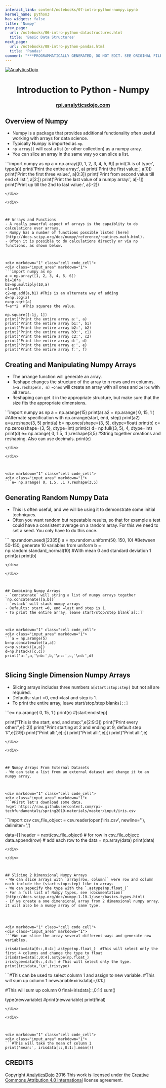 ```yaml
---
interact_link: content/notebooks/07-intro-python-numpy.ipynb
kernel_name: python3
has_widgets: false
title: 'Numpy'
prev_page:
  url: /notebooks/06-intro-python-datastructures.html
  title: 'Basic Data Structures'
next_page:
  url: /notebooks/08-intro-python-pandas.html
  title: 'Pandas'
comment: "***PROGRAMMATICALLY GENERATED, DO NOT EDIT. SEE ORIGINAL FILES IN /content***"
---
```

[![AnalyticsDojo](https://github.com/rpi-techfundamentals/spring2019-materials/blob/master/fig/final-logo.png?raw=1)](http://rpi.analyticsdojo.com)
<center><h1>Introduction to Python - Numpy</h1></center>
<center><h3><a href = 'http://rpi.analyticsdojo.com'>rpi.analyticsdojo.com</a></h3></center>




## Overview of Numpy

- Numpy is a package that provides additional functionality often useful working with arrays for data science. 
- Typically Numpy is imported as `np`.
- `np.array()` will cast a list (or other collection) as a numpy array.
- You can slice an array in the same way yo can slice a list.




<div markdown="1" class="cell code_cell">
<div class="input_area" markdown="1">
```import numpy as np
a = np.array([0, 1, 2, 3, 4, 5, 6])
print('A is of type:', type(a))
print('Print the entire array:', a)
print('Print the first value:', a[0])
print('Print the first three value:', a[0:3])
print('Print from second value till end  of list:', a[2:])
print('Print the last value of a numpy array:', a[-1])
print('Print up till the 2nd to last value:', a[:-2]) 


```
</div>

</div>



## Arrays and Functions
- A really powerful aspect of arrays is the capaiblity to do calculations over arrays.
- Numpy has a number of functions possible listed [here](http://docs.scipy.org/doc/numpy/reference/routines.math.html).
- Often it is possible to do calculations directly or via np functions, as shown below. 



<div markdown="1" class="cell code_cell">
<div class="input_area" markdown="1">
```import numpy as np
a = np.array([1, 2, 3, 4, 5, 6])
b1=10*a
b2=np.multiply(10,a)
c1=a+b1
c2=np.add(a,b1) #This is an alternate way of adding 
d=np.log(a)
e=np.sqrt(a)
f=a**2  #This squares the value. 

np.square([-1j, 1])
print('Print the entire array a:', a)
print('Print the entire array b1:', b1)
print('Print the entire array b2:', b2)
print('Print the entire array b3:', c1)
print('Print the entire array c2:', c2)
print('Print the entire array d:', d)
print('Print the entire array e:', e)
print('Print the entire array f:', f)

```
</div>

</div>



## Creating and Manipulating Numpy Arrays
- The arrange function will generate an array. 
- Reshape changes the structure of the array to n rows and m columns.
    `a=a.reshape(n, m)`
-`ones` will create an array with all ones and `zeros` with all zeros.
- Reshaping can get it in the appropriate structure, but make sure that the size fits the appropriate dimensions.



<div markdown="1" class="cell code_cell">
<div class="input_area" markdown="1">
```import numpy as np
a = np.arange(15) 
print(a)
a2 = np.arange( 0, 15, 1 ) #Alternate specification with np.arrange(start, end, step)
print(a2)
a=a.reshape(3, 5)
print(a)
b= np.ones(shape=(3, 5), dtype=float)
print(b)
c= np.zeros(shape=(3, 5), dtype=int)
print(c)
d= np.full((3, 5), 4, dtype=int)
print(d)
e= np.arange( 0, 1.5, .1 ).reshape(3,5)  #String together creations and reshaping. Also can use decimals.
print(e)

```
</div>

</div>



<div markdown="1" class="cell code_cell">
<div class="input_area" markdown="1">
```e= np.arange( 0, 1.5, .1 ).reshape(3,5) 

```
</div>

</div>



## Generating Random Numpy Data
- This is often useful, and we will be using it to demonstrate some initial techniques.
- Often you want random but repeatable results, so that for example a test could have a consistent average on a random array. For this we need to set a seed. You only have to do this once.





<div markdown="1" class="cell code_cell">
<div class="input_area" markdown="1">
```
np.random.seed([2335])
a = np.random.uniform(50, 150, 10)  #Between 50-150, generate 10 variables from uniform
b = np.random.standard_normal(10)   #With mean 0 and standard deviation 1 
print(a)
print(b)



```
</div>

</div>



## Combining Numpy Arrays
- `concatenate` will string a list of numpy arrays together `np.concatenate([a,b])`
- `vstack` will stack numpy arrays 
- Defaults: start =0, end =last and step is 1.
- To print the entire array, leave start/stop/step blank`a[::]`



<div markdown="1" class="cell code_cell">
<div class="input_area" markdown="1">
```a = np.arange(5)
b=np.concatenate([a,a])
c=np.vstack([a,a])
d=np.hstack([c,c])
print('a:',a,'\nb:',b,'\nc:',c,'\nd:',d)


```
</div>

</div>



## Slicing Single Dimension Numpy Arrays
- Slicing arrays includes  three numbers `a[start:stop:step]` but not all are required.
- Defaults: start =0, end =last and step is 1.
- To print the entire array, leave start/stop/step blank`a[::]`




<div markdown="1" class="cell code_cell">
<div class="input_area" markdown="1">
```e= np.arange( 0, 15, 1 ) 
print(e)
#[start:end:step]


print("This is the start, end, and step:",e[2:9:3]) 
print("Print every other:",e[::2]) 
print("Print starting at 2 and ending at 9, default step 1:",e[2:9]) 
print("Print all:",e[::])
print("Print all:",e[:]) 
print("Print all:",e) 

```
</div>

</div>



## Numpy Arrays From External Datasets
- We can take a list from an external dataset and change it to an numpy array. 



<div markdown="1" class="cell code_cell">
<div class="input_area" markdown="1">
```#First let's download some data. 
!wget https://raw.githubusercontent.com/rpi-techfundamentals/spring2019-materials/master/input/iris.csv

```
</div>

</div>



<div markdown="1" class="cell code_cell">
<div class="input_area" markdown="1">
```import csv
csv_file_object = csv.reader(open('iris.csv', newline=''), delimiter=',')

data=[]
header = next(csv_file_object) #
for row in csv_file_object:  
    data.append(row)  # add each row to the 
data = np.array(data)
print(data)

```
</div>

</div>



## Slicing 2 Dimensional Numpy Arrays
- We can slice arrays with `array[row, column]` were row and column each include the (start:stop:step) like in arrays
- We can sepecify the type with the `.astype(np.float_)`
- For a full list of Numpy types, see [documentation](http://docs.scipy.org/doc/numpy-1.10.1/user/basics.types.html)
- If we create a one dimensional array from 2 dimensional numpy array, it will also be a numpy array of same type.




<div markdown="1" class="cell code_cell">
<div class="input_area" markdown="1">
```#We can slice the array several different ways and generate new variables.

irisdata=data[0::,0:4:].astype(np.float_)  #This will select only the first 4 columns and change the type to float
irisdata=data[:,0:4].astype(np.float_)
iristype=data[0::,4:5:] # This will select only the type. 
print(irisdata,'\n',iristype)

```
</div>

</div>



<div markdown="1" class="cell code_cell">
<div class="input_area" markdown="1">
```#This can be used to select column 1 and assign to new variable. 
#This will sum up column 1
newvariable=irisdata[::,0:1:]

#This will sum up column 0
final=irisdata[::,0:1:].sum()

type(newvariable)
#print(newvariable)
print(final)

```
</div>

</div>



<div markdown="1" class="cell code_cell">
<div class="input_area" markdown="1">
```#This will take the mean of column 1
print('mean:', irisdata[::,0:1:].mean())

```
</div>

</div>



## CREDITS


Copyright [AnalyticsDojo](http://rpi.analyticsdojo.com) 2016
This work is licensed under the [Creative Commons Attribution 4.0 International](https://creativecommons.org/licenses/by/4.0/) license agreement.



